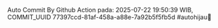 Auto Commit By Github Action pada: 2025-07-22 19:50:39 WIB, COMMIT_UUID 77397ccd-81af-458a-a88e-7a92b5f5fb5d #autohijau🗿

